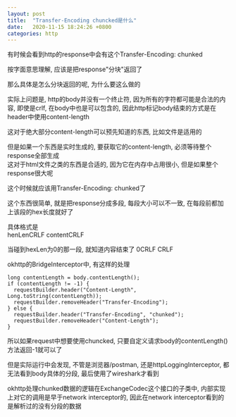 ```yaml
---
layout: post
title:  "Transfer-Encoding chuncked是什么"
date:   2020-11-15 18:24:26 +0800
categories: http
---
```


有时候会看到http的response中会有这个Transfer-Encoding: chunked

按字面意思理解, 应该是把response"分块"返回了

那么具体是怎么分块返回的呢, 为什么要这么做的

实际上问题是, http的body并没有一个终止符, 因为所有的字符都可能是合法的内容, 即使是crlf, 在body中也是可以包含的, 因此http标记body结束的方式是在header中使用content-length

这对于绝大部分content-length可以预先知道的东西, 比如文件是适用的

但是如果一个东西是实时生成的, 要获取它的content-length, 必须等待整个response全部生成  
这对于html文件之类的东西是合适的, 因为它在内存中占用很小, 但是如果整个response很大呢

这个时候就应该用Transfer-Encoding: chunked了

这个东西很简单, 就是把response分成多段, 每段大小可以不一致, 在每段前都加上该段的hex长度就好了

具体格式是  
henLenCRLF
contentCRLF

当碰到hexLen为0的那一段, 就知道内容结束了
0CRLF
CRLF

okhttp的BridgeInterceptor中, 有这样的处理

    long contentLength = body.contentLength();
    if (contentLength != -1) {
      requestBuilder.header("Content-Length", Long.toString(contentLength));
      requestBuilder.removeHeader("Transfer-Encoding");
    } else {
      requestBuilder.header("Transfer-Encoding", "chunked");
      requestBuilder.removeHeader("Content-Length");
    }

所以如果request中想要使用chuncked, 只要自定义请求body的contentLength()方法返回-1就可以了

但是实际运行中会发现, 不管是浏览器/postman, 还是httpLoggingInterceptor, 都无法看到body具体的分段, 最后使用了wireshark才看到

okhttp处理chunked数据的逻辑在ExchangeCodec这个接口的子类中, 内部实现上对它的调用是早于network interceptor的, 因此在network interceptor看到的是解析过的没有分段的数据